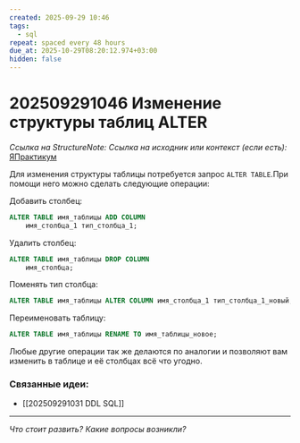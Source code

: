 ```yaml
---
created: 2025-09-29 10:46
tags:
  - sql
repeat: spaced every 48 hours
due_at: 2025-10-29T08:20:12.974+03:00
hidden: false
---
```

# 202509291046 Изменение структуры таблиц ALTER

*Ссылка на StructureNote:*
*Ссылка на исходник или контекст (если есть):* [ЯПрактикум](https://practicum.yandex.ru/trainer/backend-nodejs/lesson/709f6080-e898-4bfb-87af-957662575c1a/)

Для изменения структуры таблицы потребуется запрос `ALTER TABLE`.При помощи него можно сделать следующие операции:

Добавить столбец:

```SQL
ALTER TABLE имя_таблицы ADD COLUMN
    имя_столбца_1 тип_столбца_1;
```

Удалить столбец:

```sql
ALTER TABLE имя_таблицы DROP COLUMN
    имя_столбца;
```

Поменять тип столбца:

```sql
ALTER TABLE имя_таблицы ALTER COLUMN имя_столбца_1 тип_столбца_1_новый;
```

Переименовать таблицу:

```sql
ALTER TABLE имя_таблицы RENAME TO имя_таблицы_новое;
```

Любые другие операции так же делаются по аналогии и позволяют вам изменить в таблице и её столбцах всё что угодно.

### Связанные идеи:

* [[202509291031 DDL SQL]]

---

*Что стоит развить? Какие вопросы возникли?*
